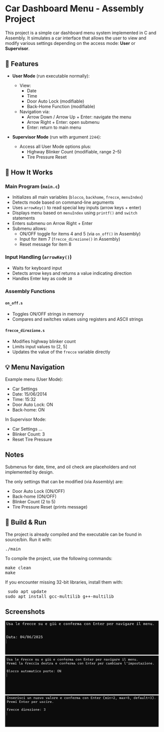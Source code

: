# Car Dashboard Menu - Assembly Project
This project is a simple car dashboard menu system implemented in C and Assembly. It simulates a car interface that allows the user to view and modify various settings depending on the access mode: **User** or **Supervisor**.

## 🚗 Features
- **User Mode** (run executable normally):
  - View:
    - Date
    - Time
    - Door Auto Lock (modifiable)
    - Back-Home Function (modifiable)
  - Navigation via:
    - Arrow Down / Arrow Up + Enter: navigate the menu
    - Arrow Right + Enter: open submenu
    - Enter: return to main menu

- **Supervisor Mode** (run with argument `2244`):
  - Access all User Mode options plus:
    - Highway Blinker Count (modifiable, range 2–5)
    - Tire Pressure Reset

## 🔧 How It Works

### Main Program (`main.c`)
- Initializes all main variables (`blocco`, `backhome`, `frecce`, `menuIndex`)
- Detects mode based on command-line arguments
- Uses `arrowKey()` to read special key inputs (arrow keys + enter)
- Displays menu based on `menuIndex` using `printf()` and `switch` statements
- Enters submenu on Arrow Right + Enter
- Submenu allows:
  - ON/OFF toggle for items 4 and 5 (via `on_off()` in Assembly)
  - Input for item 7 (`frecce_direzione()` in Assembly)
  - Reset message for item 8

### Input Handling (`arrowKey()`)
- Waits for keyboard input
- Detects arrow keys and returns a value indicating direction
- Handles Enter key as code `10`

### Assembly Functions

#### `on_off.s`
- Toggles ON/OFF strings in memory
- Compares and switches values using registers and ASCII strings

#### `frecce_direzione.s`
- Modifies highway blinker count
- Limits input values to [2, 5]
- Updates the value of the `frecce` variable directly

## 💡 Menu Navigation
Example menu (User Mode):
- Car Settings
- Date: 15/06/2014
- Time: 15:32
- Door Auto Lock: ON
- Back-home: ON

In Supervisor Mode:
- Car Settings
...
- Blinker Count: 3
- Reset Tire Pressure

## Notes
Submenus for date, time, and oil check are placeholders and not implemented by design.

The only settings that can be modified (via Assembly) are:
- Door Auto Lock (ON/OFF)
- Back-home (ON/OFF)
- Blinker Count (2 to 5)
- Tire Pressure Reset (prints message)

## 🧪 Build & Run
The project is already compiled and the executable can be found in source/bin. Run it with:
<pre>./main </pre>  

To compile the project, use the following commands:
<pre>make clean
make </pre>  

If you encounter missing 32-bit libraries, install them with:
<pre> sudo apt update
sudo apt install gcc-multilib g++-multilib </pre> 


## Screenshots
<img src="img/screenshot_1.png" alt="Contacts App Screenshot" style="width: 500px;"/>

<img src="img/screenshot_2.png" alt="Contacts App Screenshot" style="width: 500px;"/>

<img src="img/screenshot_3.png" alt="Contacts App Screenshot" style="width: 500px;"/>


